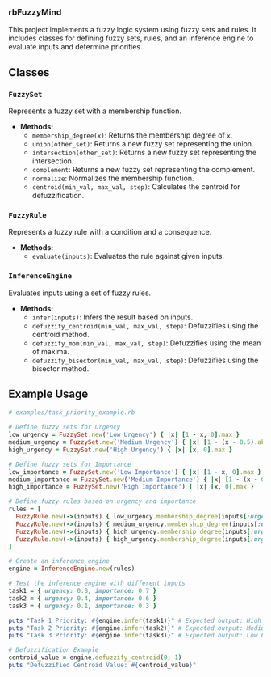 ### rbFuzzyMind

This project implements a fuzzy logic system using fuzzy sets and rules. It includes classes for defining fuzzy sets, rules, and an inference engine to evaluate inputs and determine priorities.

## Classes

### `FuzzySet`
Represents a fuzzy set with a membership function.

- **Methods:**
  - `membership_degree(x)`: Returns the membership degree of `x`.
  - `union(other_set)`: Returns a new fuzzy set representing the union.
  - `intersection(other_set)`: Returns a new fuzzy set representing the intersection.
  - `complement`: Returns a new fuzzy set representing the complement.
  - `normalize`: Normalizes the membership function.
  - `centroid(min_val, max_val, step)`: Calculates the centroid for defuzzification.

### `FuzzyRule`
Represents a fuzzy rule with a condition and a consequence.

- **Methods:**
  - `evaluate(inputs)`: Evaluates the rule against given inputs.

### `InferenceEngine`
Evaluates inputs using a set of fuzzy rules.

- **Methods:**
  - `infer(inputs)`: Infers the result based on inputs.
  - `defuzzify_centroid(min_val, max_val, step)`: Defuzzifies using the centroid method.
  - `defuzzify_mom(min_val, max_val, step)`: Defuzzifies using the mean of maxima.
  - `defuzzify_bisector(min_val, max_val, step)`: Defuzzifies using the bisector method.

## Example Usage

```ruby
# examples/task_priority_example.rb

# Define fuzzy sets for Urgency
low_urgency = FuzzySet.new('Low Urgency') { |x| [1 - x, 0].max }
medium_urgency = FuzzySet.new('Medium Urgency') { |x| [1 - (x - 0.5).abs * 2, 0].max }
high_urgency = FuzzySet.new('High Urgency') { |x| [x, 0].max }

# Define fuzzy sets for Importance
low_importance = FuzzySet.new('Low Importance') { |x| [1 - x, 0].max }
medium_importance = FuzzySet.new('Medium Importance') { |x| [1 - (x - 0.5).abs * 2, 0].max }
high_importance = FuzzySet.new('High Importance') { |x| [x, 0].max }

# Define fuzzy rules based on urgency and importance
rules = [
  FuzzyRule.new(->(inputs) { low_urgency.membership_degree(inputs[:urgency]) > 0.5 && low_importance.membership_degree(inputs[:importance]) > 0.5 }, 'Low Priority'),
  FuzzyRule.new(->(inputs) { medium_urgency.membership_degree(inputs[:urgency]) > 0.5 && medium_importance.membership_degree(inputs[:importance]) > 0.5 }, 'Medium Priority'),
  FuzzyRule.new(->(inputs) { high_urgency.membership_degree(inputs[:urgency]) > 0.5 || high_importance.membership_degree(inputs[:importance]) > 0.5 }, 'High Priority'),
  FuzzyRule.new(->(inputs) { high_urgency.membership_degree(inputs[:urgency]) > 0.5 && high_importance.membership_degree(inputs[:importance]) > 0.5 }, 'Urgent')
]

# Create an inference engine
engine = InferenceEngine.new(rules)

# Test the inference engine with different inputs
task1 = { urgency: 0.8, importance: 0.7 }
task2 = { urgency: 0.4, importance: 0.6 }
task3 = { urgency: 0.1, importance: 0.3 }

puts "Task 1 Priority: #{engine.infer(task1)}" # Expected output: High Priority or Urgent
puts "Task 2 Priority: #{engine.infer(task2)}" # Expected output: Medium Priority
puts "Task 3 Priority: #{engine.infer(task3)}" # Expected output: Low Priority

# Defuzzification Example
centroid_value = engine.defuzzify_centroid(0, 1)
puts "Defuzzified Centroid Value: #{centroid_value}"
